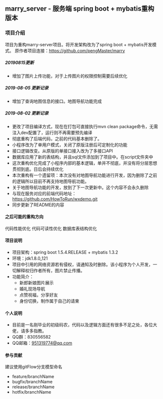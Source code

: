 ## marry_server - 服务端 spring boot + mybatis重构版本

### 项目介绍 
项目为重构marry-server项目。将开发架构改为了spring boot + mybatis开发模式。
原作者项目连接：https://github.com/pengMaster/marry
##### 20190815更新
 - 增加了图片上传功能，对于上传图片的权限控制需要后续优化
##### 2019-08-05 更新记录
 - 增加了查询地图信息的接口。地图导航功能完成

##### 2019-08-02 更新记录
 - 更改了项目编译方式，现在在打包可直接执行mvn clean package命令，无需注入dev配置了，运行则不再需要预先编译
 - 彻底重构了后端代码，之前的代码基本删除了。
 - 小程序改为了单用户模式，关闭了原版注册后可定制化的功能
 - 接口逻辑改变。从原版的单接口接入改为了多接口API
 - 数据库应用了新的表结构，并且sql文件添加到了项目中。在script文件夹中
 - 这次重构优化完成了小程序内部的基本逻辑，单并不彻底，并没有将分层思想贯彻到底。日后会持续优化
 - 本次重构有一个遗留项：本次没有对地图导航功能进行开发，因为删除了之前的逻辑所以目前不再支持地图导航功能。
 - 关于地图导航功能的开发，放到了下一次更新中。这个内容不会永久删除
 - 与现在服务对应的前端代码地址：https://github.com/HowToRun/wxdemo.git
 - 同步更新了README的内容
 
#### 之后可能的重构方向
代码性能优化
代码可读性优化
数据库表结构优化

#### 项目说明
 - 项目架构：spring boot 1.5.4.RELEASE + mybatis 1.3.2
 - 环境：jdk1.8.0_121
 - 项目中引用的网络资源若有侵权，请通知及时删除。该小程序为个人开发，一切解释权归作者所有，图片禁止传播。
- 功能简介：
    - 新郎新娘图片展示
    - 婚礼现场导航
    - 点赞祝福，分享好友
    - 身份切换，制作属于自己的请柬


  
#### 个人说明

 - 目前是一名刚毕业的初级码农，代码以及逻辑方面还有很多不足之处，各位大佬，请多多指教。
 - QQ群：830556582
 - QQ邮箱：951319774@qq.com



#### 参与贡献
 建议使用gitFlow分支模型命名
   - feature/branchName
   - bugfix/branchName
   - release/branchName
   - hotfix/branchName




